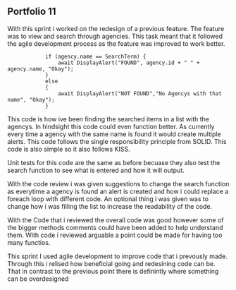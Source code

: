 ## Portfolio 11

With this sprint i worked on the redesign of a previous feature. The feature was to view and search through agencies.
This task meant that it followed the agile development process as the feature was improved to work better.

```
            if (agency.name == SearchTerm) {
                await DisplayAlert("FOUND", agency.id + " " + agency.name, "Okay");
            }
            else
            {
                await DisplayAlert("NOT FOUND","No Agencys with that name", "Okay");
            }
```

This code is how ive been finding the searched items in a list with the agencys. In hindsight this code could even
function better. As currently every time a agency with the same name is found it would create multiple alerts. This
code follows the single responsibility principle from SOLID. This code is also simple so it also follows KISS.

Unit tests for this code are the same as before becuase they also test the search function to see what is entered and 
how it will output.

With the code review i was given suggestions to change the search function as everytime a agency is found an alert is
created and how i could replace a foreach loop with different code. An optional thing i was given was to change 
how i was filling the list to increase the readability of the code.

With the Code that i reviewed the overall code was good however some of the bigger methods comments could have
been added to help understand them. With code i reviewed arguable a point could be made for having too many functios.

This sprint I used agile development to improve code that i prevously made. Through this i relised how beneficial going
and redesining code can be. That in contrast to the previous point there is definintly where something can be overdesigned
